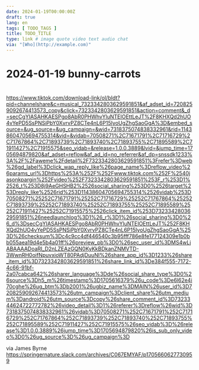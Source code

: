 ```yaml
---
date: 2024-01-19T00:00:00Z
draft: true
lang: en
tags: [ TODO_TAGS ]
title: TODO_TITLE
type: link # image quote video text audio chat
via: "[Who](http://example.com)"
---
```

# 2024-01-19 bunny-carrots



#  


<https://www.tiktok.com/download-link/ol/bIdt?pid=channelshare&c=musical_7323342803629591851&af_adset_id=7208259092674413573_copy&click=7323342803629591851&action=comment&_d=secCgYIASAHKAESPgo8AbR0PHWhvYluNTEIOEttLeJT%2F8KHXQd2hUO4vYePD5SsPNSiPbY0XvrvPZ8CTe4nL6P15IyoUgZhgSaoGgA%3D&embed_source=&ug_source=&ug_campaign=&wid=7318375074838332961&rid=11438604705694755314&vid=&vidab=70508271%2C71671791%2C71716729%2C71767864%2C71893739%2C71893740%2C71893755%2C71895589%2C71911427%2C71915575&seo_vidab=&release=1.0.0.3889&lvid=&jump_time=1705694879820&af_adset=reflow&af_ad_id=no_referrer&af_dp=snssdk1233%3A%2F%2Faweme%2Fdetail%2F7323342803629591851%3Frefer%3Dweb%26gd_label%3Dclick_wap_reply_like%26page_name%3Dreflow_video%26params_url%3Dhttps%253A%252F%252Fwww.tiktok.com%252F%2540jasonkpargin%252Fvideo%252F7323342803629591851%253F_r%253D1%2526_t%253D8j9AeGHSHB2%2526social_sharing%253D0%2526target%253Dreply_like%2526rid%253D11438604705694755314%2526vidab%253D70508271%25252C71671791%25252C71716729%25252C71767864%25252C71893739%25252C71893740%25252C71893755%25252C71895589%25252C71911427%25252C71915575%2526click_item_id%253D7323342803629591851%26needlaunchlog%3D1%26_r%3D1%26social_sharing%3D0%26_d%3DsecCgYIASAHKAESPgo8AbR0PHWhvYluNTEIOEttLeJT%252F8KHXQd2hUO4vYePD5SsPNSiPbY0XvrvPZ8CTe4nL6P15IyoUgZhgSaoGgA%253D%26checksum%3Dc4c9cc4df446540c3b95fff786e8fe177124309e1b0bb055aea19d4e5b4a01ff%26preview_pb%3D0%26sec_user_id%3DMS4wLjABAAAADoaRI_D2nLZEAzGQN0KyKkBDkanZNMVTD-3WwnRH0oifNpuvxioWT80PAdjDuuNI%26share_app_id%3D1233%26share_item_id%3D7323342803629591851%26share_link_id%3De384f555-7172-4c66-91bf-2a07cabca642%26sharer_language%3Dde%26social_share_type%3D0%26source%3Dh5_m%26timestamp%3D1705616379%26u_code%3De6l62e4i70cghe%26ug_btm%3Db2001%26ugbiz_name%3DMAIN%26user_id%3D7208259092674413573%26utm_campaign%3Dclient_share%26utm_medium%3Dandroid%26utm_source%3Dcopy%26share_comment_id%3D7323344624722772782%26video_detail%3D1%26referer%3Dreflow%26wid%3D7318375074838332961%26vidab%3D70508271%252C71671791%252C71716729%252C71767864%252C71893739%252C71893740%252C71893755%252C71895589%252C71911427%252C71915575%26seo_vidab%3D%26release%3D1.0.0.3889%26jump_time%3D1705694879820%26is_sub_only_video%3D0%26ug_source%3D%26ug_campaign%3D>

via James Byrne
https://springernature.slack.com/archives/C067EMYAF/p1705660627730959
